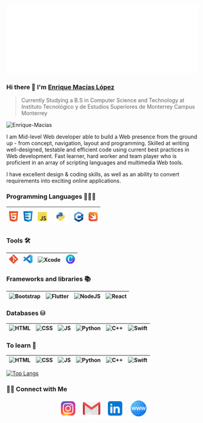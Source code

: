 <img src="https://github.com/Enrique-Macias/Enrique-Macias/blob/main/Social-Icons/header_EM.svg"/>


### Hi there 👋 I'm [Enrique Macías López](https://instagram.com/enriquemaciasl_/)
> Currently Studying a B.S in Computer Science and Technology at <br>Instituto Tecnológico y de Estudios Superiores de Monterrey Campus Monterrey


<img src="https://komarev.com/ghpvc/?username=Enrique-Macias" alt="Enrique-Macias" />

<div>
 <p>
I am Mid-level Web developer able to build a Web presence from the ground up - from concept, navigation, layout and programming. Skilled at writing well-designed, testable and efficient code using current best practices in Web development. Fast learner, hard worker and team player who is proficient in an array of scripting languages and multimedia Web tools.

I have excellent design & coding skills, as well as an ability to convert requirements into exciting online applications.
</p>
</div>

### Programming Languages 👨🏽‍💻

| <img src="https://github.com/Enrique-Macias/Enrique-Macias/blob/main/Languages-Icons/html5.svg" alt="HTML" width="24"> | <img src="https://github.com/Enrique-Macias/Enrique-Macias/blob/main/Languages-Icons/css.svg" alt="CSS" width="24"> | <img src="https://github.com/Enrique-Macias/Enrique-Macias/blob/main/Languages-Icons/javascript.svg" alt="JS" width="24"> | <img src="https://github.com/Enrique-Macias/Enrique-Macias/blob/main/Languages-Icons/python.svg" alt="Python" width="44"> | <img src="https://github.com/Enrique-Macias/Enrique-Macias/blob/main/Languages-Icons/c%2B%2B.svg" alt="C++" width="24"> | <img src="https://github.com/Enrique-Macias/Enrique-Macias/blob/main/Languages-Icons/swift.svg" alt="Swift" width="24">
|---|---|---|---|---|---|
 
### Tools 🛠️

| <img src="https://github.com/Enrique-Macias/Enrique-Macias/blob/main/Languages-Icons/git.svg" alt="Git" width="24"> | <img src="https://github.com/Enrique-Macias/Enrique-Macias/blob/main/Languages-Icons/vscode.svg" alt="VSCode" width="24"> | <img src="" alt="Xcode" width="24">  |<img src="https://github.com/Enrique-Macias/Enrique-Macias/blob/main/Languages-Icons/canva.svg" alt="Canva" width="24"> 
|---|---|---|---|

### Frameworks and libraries 📚

| <img src="" alt="Bootstrap" width="24"> | <img src="" alt="Flutter" width="24"> | <img src="" alt="NodeJS" width="24"> | <img src="" alt="React" width="24">
|---|---|---|---|

### Databases ⛁

| <img src="" alt="HTML" width="24"> | <img src="" alt="CSS" width="24"> | <img src="" alt="JS" width="24"> | <img src="" alt="Python" width="24"> | <img src="" alt="C++" width="24"> |<img src="" alt="Swift" width="24">
|---|---|---|---|---|---|

### To learn 📖

| <img src="" alt="HTML" width="24"> | <img src="" alt="CSS" width="24"> | <img src="" alt="JS" width="24"> | <img src="" alt="Python" width="24"> | <img src="" alt="C++" width="24"> |<img src="" alt="Swift" width="24">
|---|---|---|---|---|---|

[![Top Langs](https://github-readme-stats.vercel.app/api/top-langs/?username=Enrique-Macias&layout=compact&text_color=daf7dc&bg_color=151515)](https://github.com/Enrique-Macias/github-readme-stats)

<h3> 🤝🏻 Connect with Me </h3>

<p align="center">
&nbsp; <a href="https://www.instagram.com/enriquemaciasl_/" target="_blank" rel="noopener noreferrer"><img src="https://github.com/Enrique-Macias/Enrique-Macias/blob/main/icons8-instagram.svg" width="50" /></a>  
&nbsp; <a href="mailto:kiki.macias1@gmail.com" target="_blank" rel="noopener noreferrer"><img src="https://github.com/Enrique-Macias/Enrique-Macias/blob/main/icons8-gmail.svg"  width="50" /></a>
&nbsp; <a href="https://www.linkedin.com/in/souvik-guria-/" target="_blank" rel="noopener noreferrer"><img src="https://github.com/Enrique-Macias/Enrique-Macias/blob/main/icons8-linkedin.svg" width="50" /></a>
 &nbsp; <a href="#" target="_blank" rel="noopener noreferrer"><img src="https://github.com/Enrique-Macias/Enrique-Macias/blob/main/icons8-dominio-48.png" width="50" /></a>
</p>
